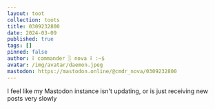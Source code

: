 ```yaml
---
layout: toot
collection: toots
title: 0309232800
date: 2024-03-09
published: true
tags: []
pinned: false
author: ⸸ commander ░ nova ⸸ :~$
avatar: /img/avatar/daemon.jpeg
mastodon: https://mastodon.online/@cmdr_nova/0309232800
---
```


I feel like my Mastodon instance isn't updating, or is just receiving new posts very slowly
